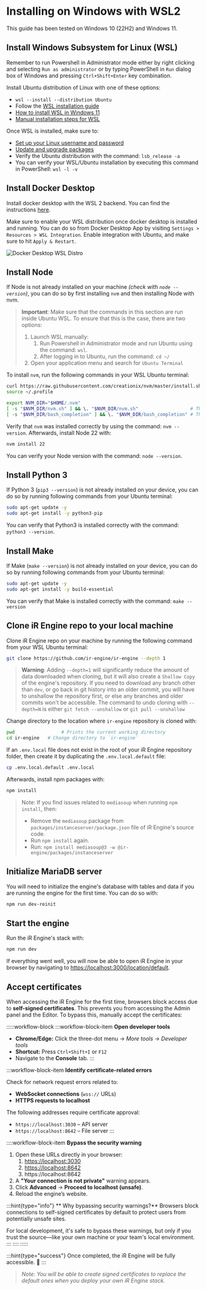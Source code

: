 <!-- import CloneInstructions from '../_partials/cloneInstructions.md' -->
<!-- import AcceptCertificates from '../_partials/acceptCertificates.md' -->
<!-- import PythonUbuntu from '../_partials/pythonUbuntu.md' -->
<!-- import MakeUbuntu from '../_partials/makeUbuntu.md' -->

# Installing on Windows with WSL2

This guide has been tested on Windows 10 (22H2) and Windows 11.

## Install Windows Subsystem for Linux (WSL)
Remember to run Powershell in Administrator mode either by right clicking and selecting `Run as administrator` or by typing PowerShell in `Run` dialog box of Windows and pressing `Ctrl+Shift+Enter` key combination.

Install Ubuntu distribution of Linux with one of these options:
- `wsl --install --distribution Ubuntu`
- Follow the [WSL installation guide](https://learn.microsoft.com/en-us/windows/wsl/install)
- [How to install WSL in Windows 11](https://pureinfotech.com/install-wsl-windows-11/)
- [Manual installation steps for WSL](https://learn.microsoft.com/en-us/windows/wsl/install-manual)

Once WSL is installed, make sure to:
- [Set up your Linux username and password](https://learn.microsoft.com/en-us/windows/wsl/setup/environment#set-up-your-linux-username-and-password)
- [Update and upgrade packages](https://learn.microsoft.com/en-us/windows/wsl/setup/environment#update-and-upgrade-packages)
- Verify the Ubuntu distribution with the command: `lsb_release -a`
- You can verify your WSL/Ubuntu installation by executing this command in PowerShell: `wsl -l -v`

## Install Docker Desktop
Install docker desktop with the WSL 2 backend.
You can find the instructions [here](https://docs.docker.com/desktop/install/windows-install/).

Make sure to enable your WSL distribution once docker desktop is installed and running.
You can do so from Docker Desktop App by visiting `Settings > Resources > WSL Integration`.
Enable integration with Ubuntu, and make sure to hit `Apply & Restart`.

![Docker Desktop WSL Distro](../03_modules/05_infrastructure/03_devopsDeployment/images/docker-desktop-wsl-distro.jpg)

## Install Node
If Node is not already installed on your machine _(check with `node --version`)_, you can do so by first installing `nvm` and then installing Node with nvm.
> **Important**:
> Make sure that the commands in this section are run inside Ubuntu WSL.
> To ensure that this is the case, there are two options:
> 1. Launch WSL manually:
>     1. Run Powershell in Administrator mode and run Ubuntu using the command: `wsl`.
>     2. After logging in to Ubuntu, run the command: `cd ~/`
> 2. Open your application menu and search for `Ubuntu Terminal`

To install `nvm`, run the following commands in your WSL Ubuntu terminal:
```bash
curl https://raw.githubusercontent.com/creationix/nvm/master/install.sh | bash
source ~/.profile

export NVM_DIR="$HOME/.nvm"
[ -s "$NVM_DIR/nvm.sh" ] && \. "$NVM_DIR/nvm.sh"                   # This loads nvm
[ -s "$NVM_DIR/bash_completion" ] && \. "$NVM_DIR/bash_completion" # This loads nvm bash_completion
```
Verify that `nvm` was installed correctly by using the command: `nvm --version`.
Afterwards, install Node 22 with:
```bash
nvm install 22
```
You can verify your Node version with the command: `node --version`.

<!-- Start of partial: PythonUbuntu -->
## Install Python 3
If Python 3 (`pip3 --version`) is not already installed on your device, you can do so by running following commands from your Ubuntu terminal:
```bash
sudo apt-get update -y
sudo apt-get install -y python3-pip
```
You can verify that Python3 is installed correctly with the command: `python3 --version`.

<!-- End of partial: PythonUbuntu -->

<!-- Start of partial: MakeUbuntu -->
## Install Make
If Make (`make --version`) is not already installed on your device, you can do so by running following commands from your Ubuntu terminal:
```bash
sudo apt-get update -y
sudo apt-get install -y build-essential
```
You can verify that Make is installed correctly with the command: `make --version`

<!-- End of partial: MakeUbuntu -->

## Clone iR Engine repo to your local machine
Clone iR Engine repo on your machine by running the following command from your WSL Ubuntu terminal:
<!-- Start of partial: CloneInstructions -->
```bash
git clone https://github.com/ir-engine/ir-engine --depth 1
```
> **Warning**:
> Adding `--depth=1` will significantly reduce the amount of data downloaded when cloning, but it will also create a `Shallow Copy` of the engine's repository.
If you need to download any branch other than `dev`, or go back in git history into an older commit, you will have to unshallow the repository first, or else any branches and older commits won't be accessible. The command to undo cloning with `--depth=N` is either `git fetch --unshallow` or `git pull --unshallow`

<!-- End of partial: CloneInstructions -->

Change directory to the location where `ir-engine` repository is cloned with:
```bash
pwd                 # Prints the current working directory
cd ir-engine   # Change directory to `ir-engine`
```
If an `.env.local` file does not exist in the root of your iR Engine repository folder, then create it by duplicating the `.env.local.default` file:
```bash
cp .env.local.default .env.local
```

Afterwards, install npm packages with:
```bash
npm install
```

> Note: If you find issues related to `mediasoup` when running `npm install`, then:
> - Remove the `mediasoup` package from `packages/instanceserver/package.json` file of iR Engine's source code.
> - Run `npm install` again.
> - Run: `npm install mediasoup@3 -w @ir-engine/packages/instanceserver`

## Initialize MariaDB server
You will need to initialize the engine's database with tables and data if you are running the engine for the first time. You can do so with:
```bash
npm run dev-reinit
```

## Start the engine
Run the iR Engine's stack with:
```bash
npm run dev
```
If everything went well, you will now be able to open iR Engine in your browser by navigating to [https://localhost:3000/location/default](https://localhost:3000/location/default).

## Accept certificates
<!-- Start of partial: AcceptCertificates -->
When accessing the iR Engine for the first time, browsers block access due to **self-signed certificates**. This prevents you from accessing the Admin panel and the Editor. To bypass this, manually accept the certificates:

:::::workflow-block
:::workflow-block-item
**Open developer tools**

- **Chrome/Edge:** Click the three-dot menu → *More tools* → *Developer tools*
- **Shortcut:** Press `Ctrl+Shift+I` or `F12`
- Navigate to the **Console** tab.
:::

:::workflow-block-item
**Identify certificate-related errors**

Check for network request errors related to:

- **WebSocket connections** (`wss://` URLs)
- **HTTPS requests to localhost**

The following addresses require certificate approval:

- `https://localhost:3030` – API server
- `https://localhost:8642` – File server
:::

::::workflow-block-item
**Bypass the security warning**

1. Open these URLs directly in your browser:
   1. <a href="https://localhost:3030" target="_blank">https\://localhost:3030</a>
   2. [https://localhost:8642](https://localhost:8642)
   3. https\://localhost:8642
2. A **"Your connection is not private"** warning appears.
3. Click **Advanced** → **Proceed to localhost (unsafe)**.
4. Reload the engine’s website.

:::hint{type="info"}
** Why bypassing security warnings?**
Browsers block connections to self-signed certificates by default to protect users from potentially unsafe sites.&#x20;

For local development, it's safe to bypass these warnings, but only if you trust the source—like your own machine or your team's local environment.
:::
::::
:::::

:::hint{type="success"}
Once completed, the iR Engine will be fully accessible. 🚀
:::

> _Note: You will be able to create signed certificates to replace the default ones when you deploy your own iR Engine stack._

<!-- End of partial: AcceptCertificates -->
